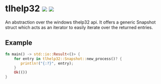 # tlhelp32 [![][img_crates]][crates] [![][img_doc]][doc]

[img_crates]: https://img.shields.io/crates/v/tlhelp32.svg
[img_doc]: https://img.shields.io/badge/rust-documentation-blue.svg
[crates]: https://crates.io/crates/tlhelp32
[doc]: https://docs.rs/tlhelp32/*/x86_64-pc-windows-msvc/tlhelp32/

An abstraction over the windows tlhelp32 api.
It offers a generic Snapshot struct which acts as an iterator to easily iterate over the
returned entries.


## Example
```rust
fn main() -> std::io::Result<()> {
    for entry in tlhelp32::Snapshot::new_process()? {
       println!("{:?}", entry);
    }
    Ok(())
}
```
